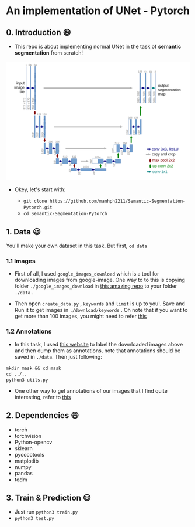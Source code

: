 # An implementation of UNet - Pytorch

## 0. Introduction :smiley:

- This repo is about implementing normal UNet in the task of **semantic segmentation** from scratch!

![alt text](https://github.com/manhph2211/Semantic-Segmentation-Pytorch/blob/main/UNet.png)


- Okey, let's start with:

  - `git clone https://github.com/manhph2211/Semantic-Segmentation-Pytorch.git` 
  - `cd Semantic-Segmentation-Pytorch`


## 1. Data :smiley:

You'll make your own dataset in this task. But first, `cd data`

### 1.1 Images 

- First of all, I used `google_images_download` which is a tool for downloading images from google-image. One way to to this is copying folder `./google_images_download` in [this amazing repo](https://github.com/hardikvasa/google-images-download) to your folder `./data` . 

- Then open `create_data.py` , `keywords` and `limit` is up to you!. Save and Run it to get images in `./download/keywords` . Oh note that if you want to get more than 100 images, you might need to refer [this](https://github.com/hardikvasa/google-images-download/issues/53)

### 1.2 Annotations 

- In this task, I used [this website](https://cvat.org/) to label the downloaded images above and then dump them as annotations, note that annotations should be saved in `./data`. Then just following:
```
mkdir mask && cd mask
cd ../..
python3 utils.py
```

- One other way to get annotations of our images that I find quite interesting, refer to [this](https://github.com/abreheret/PixelAnnotationTool?fbclid=IwAR1va_pH7DMsCWKkftSeGP7SGkGPS4TB_0ZPKHHHXqe8Ute-ovLdqe1q0O0)

## 2. Dependencies :smile:

- torch
- torchvision
- Python-opencv
- sklearn
- pycocotools
- matplotlib
- numpy
- pandas
- tqdm

## 3. Train & Prediction  :smiley:

- Just run `python3 train.py`
- `python3 test.py`
